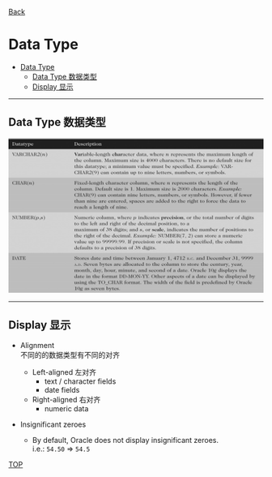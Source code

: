 [Back](../index.md)

# Data Type

- [Data Type](#data-type)
    - [Data Type 数据类型](#data-type-数据类型)
    - [Display 显示](#display-显示)

---

## Data Type 数据类型

![data type](../pic/table/datatypes.jpg)

---

## Display 显示

- Alignment <br>不同的的数据类型有不同的对齐
   - Left-aligned 左对齐
       - text / character fields
        - date fields
    - Right-aligned 右对齐
        - numeric data

- Insignificant zeroes
    - By default, Oracle does not display insignificant zeroes.<br> i.e.: `54.50` => `54.5`

[TOP](#data-type)
